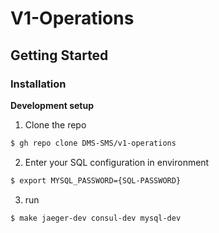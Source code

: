# V1-Operations
## Getting Started
### Installation
__Development setup__
1. Clone the repo
```bash
$ gh repo clone DMS-SMS/v1-operations
```
2. Enter your SQL configuration in environment
```bash
$ export MYSQL_PASSWORD={SQL-PASSWORD}
```
3. run
```bash
$ make jaeger-dev consul-dev mysql-dev
```
